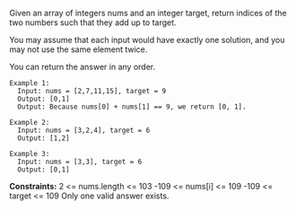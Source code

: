 Given an array of integers nums and an integer target, return indices of the two numbers such that they add up to target.

You may assume that each input would have exactly one solution, and you may not use the same element twice.

You can return the answer in any order.

```
Example 1:
  Input: nums = [2,7,11,15], target = 9
  Output: [0,1]
  Output: Because nums[0] + nums[1] == 9, we return [0, 1].

Example 2:
  Input: nums = [3,2,4], target = 6
  Output: [1,2]

Example 3:
  Input: nums = [3,3], target = 6
  Output: [0,1]
``` 

**Constraints:**
  2 <= nums.length <= 103
  -109 <= nums[i] <= 109
  -109 <= target <= 109
  Only one valid answer exists.